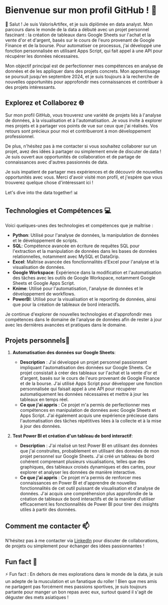# Bienvenue sur mon profil GitHub ! 🚀

👋 Salut ! Je suis ValorisArtifex, et je suis diplômée en data analyst. Mon parcours dans le monde de la data a débuté avec un projet personnel fascinant : la création de tableaux dans Google Sheets sur l'achat et la vente d'or et d'argent, basés sur le cours de l'euro provenant de Google Finance et de la bourse. Pour automatiser ce processus, j'ai développé une fonction personnalisée en utilisant Apps Script, qui fait appel à une API pour récupérer les données nécessaires.

Mon objectif principal est de perfectionner mes compétences en analyse de données et de les appliquer dans des projets concrets. Mon apprentissage se poursuit jusqu'en septembre 2024, et je suis toujours à la recherche de nouvelles opportunités pour approfondir mes connaissances et contribuer à des projets intéressants.

## Explorez et Collaborez 🌐

Sur mon profil GitHub, vous trouverez une variété de projets liés à l'analyse de données, à la visualisation et à l'automatisation. Je vous invite à explorer mes projets et à partager vos points de vue sur ceux que j'ai réalisés. Vos retours sont précieux pour moi et contribueront à mon développement professionnel.

De plus, n'hésitez pas à me contacter si vous souhaitez collaborer sur un projet, avez des idées à partager ou simplement envie de discuter de data ! Je suis ouvert aux opportunités de collaboration et de partage de connaissances avec d'autres passionnés de data.

Je suis impatient de partager mes expériences et de découvrir de nouvelles opportunités avec vous. Merci d'avoir visité mon profil, et j'espère que vous trouverez quelque chose d'intéressant ici !

Let's dive into the data together! 📊

## Technologies et Compétences 💻

Voici quelques-unes des technologies et compétences que je maîtrise :

- **Python**: Utilisé pour l'analyse de données, la manipulation de données et le développement de scripts.
- **SQL**: Compétence avancée en écriture de requêtes SQL pour l'extraction et la manipulation de données dans les bases de données relationnelles, notamment avec MySQL et DataGrip.
- **Excel**: Maîtrise avancée des fonctionnalités d'Excel pour l'analyse et la visualisation de données.
- **Google Workspace**: Expérience dans la modification et l'automatisation des tâches avec les outils de Google Workspace, notamment Google Sheets et Google Apps Script.
- **Knime**: Utilisé pour l'automatisation, l'analyse de données et le développement de workflows.
- **PowerBI**: Utilisé pour la visualisation et le reporting de données, ainsi que pour la création de tableaux de bord interactifs.

Je continue d'explorer de nouvelles technologies et d'approfondir mes compétences dans le domaine de l'analyse de données afin de rester à jour avec les dernières avancées et pratiques dans le domaine.

## Projets personnels📝

1. **Automatisation des données sur Google Sheets**:
   - **Description** : J'ai développé un projet personnel passionnant impliquant l'automatisation des données sur Google Sheets. Ce projet consistait à créer des tableaux sur l'achat et la vente d'or et d'argent, basés sur le cours de l'euro provenant de Google Finance et de la bourse. J'ai utilisé Apps Script pour développer une fonction personnalisée qui faisait appel à une API pour récupérer automatiquement les données nécessaires et mettre à jour les tableaux en temps réel.
   - **Ce que j'ai appris** : Ce projet m'a permis de perfectionner mes compétences en manipulation de données avec Google Sheets et Apps Script. J'ai également acquis une expérience précieuse dans l'automatisation des tâches répétitives liées à la collecte et à la mise à jour des données.

2. **Test Power BI et création d'un tableau de bord interactif**:
   - **Description** : J'ai réalisé un test Power BI en utilisant des données que j'ai construites, probablement en utilisant des données de mon projet personnel sur Google Sheets. J'ai créé un tableau de bord cohérent comprenant plusieurs visualisations, telles que des graphiques, des tableaux croisés dynamiques et des cartes, pour explorer et analyser les données de manière interactive.
   - **Ce que j'ai appris** : Ce projet m'a permis de renforcer mes connaissances en Power BI et d'apprendre de nouvelles fonctionnalités de cet outil puissant de visualisation et d'analyse de données. J'ai acquis une compréhension plus approfondie de la création de tableaux de bord interactifs et de la manière d'utiliser efficacement les fonctionnalités de Power BI pour tirer des insights utiles à partir des données.

## Comment me contacter 📫

N'hésitez pas à me contacter via [LinkedIn](https://www.linkedin.com/in/amel-eteiwi/) pour discuter de collaborations, de projets ou simplement pour échanger des idées passionnantes !

## Fun fact 🎉

⚡ Fun fact : En dehors de mes explorations dans le monde de la data, je suis un adepte de la musculation et un fanatique du roller ! Bien que mes amis ne partagent pas forcément mes passions sportives, je suis toujours partante pour manger un bon repas avec eux, surtout quand il s'agit de déguster des mets asiatiques !




